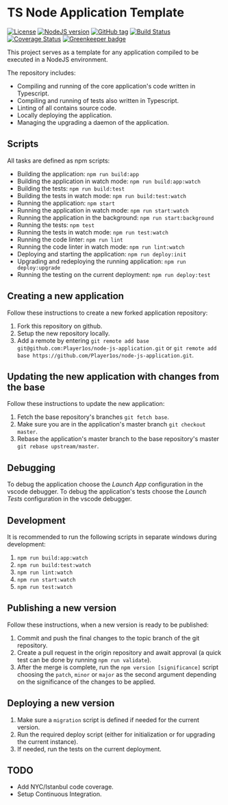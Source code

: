 # TS Node Application Template

[![License](https://img.shields.io/github/license/Player1os/ts-node-application-template.svg)](https://github.com/Player1os/ts-node-application-template/blob/master/LICENSE)
[![NodeJS version](https://img.shields.io/badge/node%20version-v10.6.0-brightgreen.svg)](https://nodejs.org/dist/v10.6.0/)
[![GitHub tag](https://img.shields.io/github/tag/Player1os/ts-node-application-template.svg?label=version)](https://github.com/Player1os/ts-node-application-template/releases)
[![Build Status](https://travis-ci.org/Player1os/ts-node-application-template.svg?branch=master)](https://travis-ci.org/Player1os/ts-node-application-template)
[![Coverage Status](https://img.shields.io/coveralls/github/Player1os/ts-node-application-template.svg)](https://coveralls.io/github/Player1os/ts-node-application-template?branch=master) [![Greenkeeper badge](https://badges.greenkeeper.io/Player1os/ts-node-application-template.svg)](https://greenkeeper.io/)

This project serves as a template for any application compiled to be executed in a NodeJS environment.

The repository includes:

- Compiling and running of the core application's code written in Typescript.
- Compiling and running of tests also written in Typescript.
- Linting of all contains source code.
- Locally deploying the application.
- Managing the upgrading a daemon of the application.

## Scripts

All tasks are defined as npm scripts:

- Building the application: `npm run build:app`
- Building the application in watch mode: `npm run build:app:watch`
- Building the tests: `npm run build:test`
- Building the tests in watch mode: `npm run build:test:watch`
- Running the application: `npm start`
- Running the application in watch mode: `npm run start:watch`
- Running the application in the background: `npm run start:background`
- Running the tests: `npm test`
- Running the tests in watch mode: `npm run test:watch`
- Running the code linter: `npm run lint`
- Running the code linter in watch mode: `npm run lint:watch`
- Deploying and starting the application: `npm run deploy:init`
- Upgrading and redeploying the running application: `npm run deploy:upgrade`
- Running the testing on the current deployment: `npm run deploy:test`

## Creating a new application

Follow these instructions to create a new forked application repository:

1. Fork this repository on github.
2. Setup the new repository locally.
3. Add a remote by entering `git remote add base git@github.com:Player1os/node-js-application.git`
or `git remote add base https://github.com/Player1os/node-js-application.git`.

## Updating the new application with changes from the base

Follow these instructions to update the new application:

1. Fetch the base repository's branches `git fetch base`.
2. Make sure you are in the application's master branch `git checkout master`.
3. Rebase the application's master branch to the base repository's master `git rebase upstream/master`.

## Debugging

To debug the application choose the *Launch App* configuration in the vscode debugger.
To debug the application's tests choose the *Launch Tests* configuration in the vscode debugger.

## Development

It is recommended to run the following scripts in separate windows during development:

1. `npm run build:app:watch`
2. `npm run build:test:watch`
3. `npm run lint:watch`
4. `npm run start:watch`
5. `npm run test:watch`

## Publishing a new version

Follow these instructions, when a new version is ready to be published:

1. Commit and push the final changes to the topic branch of the git repository.
2. Create a pull request in the origin repository and await approval (a quick test can be done by running `npm run validate`).
3. After the merge is complete, run the `npm version [significance]` script choosing the `patch`, `minor` or `major` as the second argument depending on the significance of the changes to be applied.

## Deploying a new version

1. Make sure a `migration` script is defined if needed for the current version.
2. Run the required deploy script (either for initialization or for upgrading the current instance).
3. If needed, run the tests on the current deployment.

## TODO

- Add NYC/Istanbul code coverage.
- Setup Continuous Integration.
